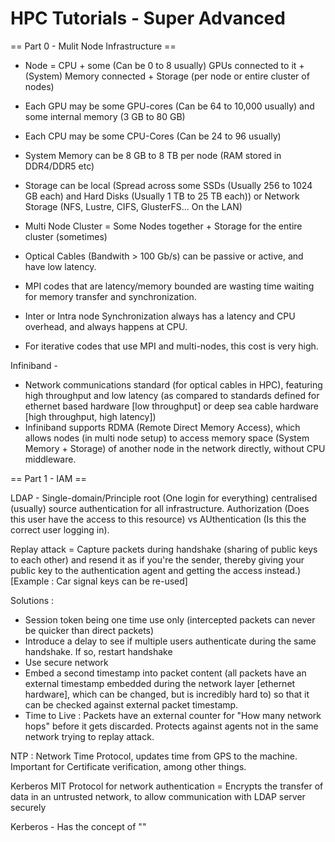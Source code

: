 HPC Tutorials - Super Advanced 
==================

== Part 0 - Mulit Node Infrastructure ==


- Node = CPU + some (Can be 0 to 8 usually) GPUs connected to it + (System) Memory connected + Storage (per node or entire cluster of nodes)
- Each GPU may be some GPU-cores (Can be 64 to 10,000 usually) and some internal memory (3 GB to 80 GB)
- Each CPU may be some CPU-Cores (Can be 24 to 96 usually)
- System Memory can be 8 GB to 8 TB per node (RAM stored in DDR4/DDR5 etc) 
- Storage can be local (Spread across some SSDs (Usually 256 to 1024 GB each) and Hard Disks (Usually 1 TB to 25 TB each)) or Network Storage (NFS, Lustre, CIFS, GlusterFS... On the LAN)
- Multi Node Cluster = Some Nodes together + Storage for the entire cluster (sometimes)



- Optical Cables (Bandwith > 100 Gb/s) can be passive or active, and have low latency.
- MPI codes that are latency/memory bounded are wasting time waiting for memory transfer and synchronization.
- Inter or Intra node Synchronization always has a latency and CPU overhead, and always happens at CPU.
- For iterative codes that use MPI and multi-nodes, this cost is very high.


Infiniband - 
- Network communications standard (for optical cables in HPC), featuring high throughput and low latency (as compared to standards defined for ethernet based hardware [low throughput] or deep sea cable hardware [high throughput, high latency])
- Infiniband supports RDMA (Remote Direct Memory Access), which allows nodes (in multi node setup) to access memory space (System Memory + Storage) of another node in the network directly, without CPU middleware.



== Part 1 - IAM ==

LDAP - Single-domain/Principle root (One login for everything) centralised (usually) source authentication for all infrastructure.
Authorization (Does this user have the access to this resource) vs AUthentication (Is this the correct user logging in).

Replay attack = Capture packets during handshake (sharing of public keys to each other) and resend it as if you're the sender, thereby giving your public key to the authentication agent and getting the access instead.) [Example : Car signal keys can be re-used]

Solutions :
- Session token being one time use only (intercepted packets can never be quicker than direct packets)
- Introduce a delay to see if multiple users authenticate during the same handshake. If so, restart handshake
- Use secure network
- Embed a second timestamp into packet content (all packets have an external timestamp embedded during the network layer [ethernet hardware], which can be changed, but is incredibly hard to) so that it can be checked against external packet timestamp.
- Time to Live : Packets have an external counter for "How many network hops" before it gets discarded. Protects against agents not in the same network trying to replay attack. 


NTP : Network Time Protocol, updates time from GPS to the machine. Important for Certificate verification, among other things.

Kerberos MIT Protocol for network authentication = Encrypts the transfer of data in an untrusted network, to allow communication with LDAP server securely 

Kerberos - Has the concept of ""